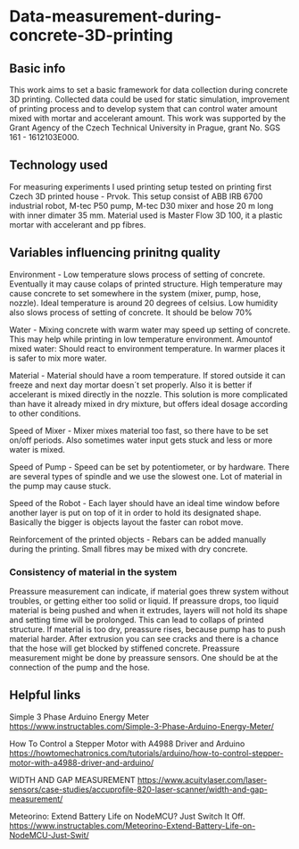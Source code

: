 # Data-measurement-during-concrete-3D-printing
## Basic info
This work aims to set a basic framework for data collection during concrete 3D printing. Collected data could be used for static simulation, improvement of printing process and to develop system that can control water amount mixed with mortar and accelerant amount. This work was supported by the Grant Agency of the Czech Technical University in Prague, grant No. SGS 161 - 1612103E000.
## Technology used
For measuring experiments I used printing setup tested on printing first Czech 3D printed house - Prvok. This setup consist of ABB IRB 6700 industrial robot, M-tec P50 pump, M-tec D30 mixer and hose 20 m long with inner dimater 35 mm. Material used is Master Flow 3D 100, it a plastic mortar with accelerant and pp fibres.

## Variables influencing prinitng quality
Environment - Low temperature slows process of setting of concrete. Eventually it may cause colaps of printed structure. High temperature may cause concrete to set somewhere in the system (mixer, pump, hose, nozzle). Ideal temperature is around 20 degrees of celsius. Low humidity also slows process of setting of concrete. It should be below 70%

Water - Mixing concrete with warm water may speed up setting of concrete. This may help while printing in low temperature environment.
Amountof mixed water: Should react to environment temperature. In warmer places it is safer to mix more water.

Material - Material should have a room temperature. If stored outside it can freeze and next day mortar doesn´t set properly. Also it is better if accelerant is mixed directly in the nozzle. This solution is more complicated than have it already mixed in dry mixture, but offers ideal dosage according to other conditions.

Speed of Mixer - Mixer mixes material too fast, so there have to be set on/off periods. Also sometimes water input gets stuck and less or more water is mixed.

Speed of Pump - Speed can be set by potentiometer, or by hardware. There are several types of spindle and we use the slowest one. Lot of material in the pump may cause stuck.

Speed of the Robot - Each layer should have an ideal time window before another layer is put on top of it in order to hold its designated shape. Basically the bigger is objects layout the faster can robot move.

Reinforcement of the printed objects - Rebars can be added manually during the printing. Small fibres may be mixed with dry concrete.




### Consistency of material in the system
Preassure measurement can indicate, if material goes threw system without troubles, or getting either too solid or liquid. If preassure drops, too liquid material is being pushed and when it extrudes, layers will not hold its shape and setting time will be prolonged. This can lead to collaps of printed structure. If material is too dry, preassure rises, because pump has to push material harder. After extrusion you can see cracks and there is a chance that the hose will get blocked by stiffened concrete. Preassure measurement might be done by preassure sensors. One should be at the connection of the pump and the hose.




## Helpful links
Simple 3 Phase Arduino Energy Meter
https://www.instructables.com/Simple-3-Phase-Arduino-Energy-Meter/

How To Control a Stepper Motor with A4988 Driver and Arduino
https://howtomechatronics.com/tutorials/arduino/how-to-control-stepper-motor-with-a4988-driver-and-arduino/

WIDTH AND GAP MEASUREMENT
https://www.acuitylaser.com/laser-sensors/case-studies/accuprofile-820-laser-scanner/width-and-gap-measurement/

Meteorino: Extend Battery Life on NodeMCU? Just Switch It Off.
https://www.instructables.com/Meteorino-Extend-Battery-Life-on-NodeMCU-Just-Swit/

